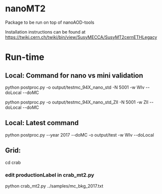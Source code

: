 # nanoMT2
Package to be run on top of nanoAOD-tools

Installation instructions can be found at
https://twiki.cern.ch/twiki/bin/view/SusyMECCA/SusyMT2cernETHLegacy


# Run-time

## Local: Command for nano vs mini validation
python postproc.py -o output/testmc_94X_nano_std -N 5001 -w Wlv --doLocal --doMC

python postproc.py -o output/testmc_94X_nano_std_Zll -N 5001 -w Zll --doLocal --doMC


## Local: Latest command 
python postproc.py --year 2017 --doMC -o output/test -w Wlv --doLocal

## Grid:
cd crab
### edit productionLabel in crab_mt2.py 
python crab_mt2.py ../samples/mc_bkg_2017.txt


